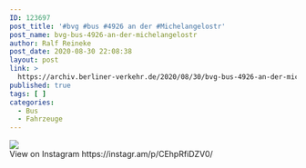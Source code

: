 ```yaml
---
ID: 123697
post_title: '#bvg #bus #4926 an der #Michelangelostr'
post_name: bvg-bus-4926-an-der-michelangelostr
author: Ralf Reineke
post_date: 2020-08-30 22:08:38
layout: post
link: >
  https://archiv.berliner-verkehr.de/2020/08/30/bvg-bus-4926-an-der-michelangelostr/
published: true
tags: [ ]
categories:
  - Bus
  - Fahrzeuge
---
```

<div><img src='https://scontent-iad3-1.cdninstagram.com/v/t51.29350-15/118520698_1506326029555055_86774571766376450_n.jpg?_nc_cat=100&_nc_sid=8ae9d6&_nc_ohc=SVNJbCuBjmEAX9Mg8mS&_nc_ht=scontent-iad3-1.cdninstagram.com&oh=6210693b0a2ee8c7a8352122308a9aea&oe=5F732A3A' style='max-width:600px;' /><br/><div>View on Instagram https://instagr.am/p/CEhpRfiDZV0/</div></div>